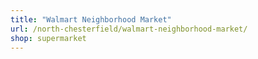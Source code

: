 ```yaml
---
title: "Walmart Neighborhood Market"
url: /north-chesterfield/walmart-neighborhood-market/
shop: supermarket
---
```

